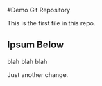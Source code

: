 #Demo Git Repository

This is the first file in this repo.

## Ipsum Below
blah blah blah

Just another change.
